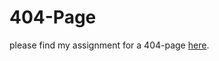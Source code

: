 # 404-Page

please find my assignment for a 404-page <a href="https://github.com/AnCattie/404-Page/blob/master/404-page.html">here</a>.
